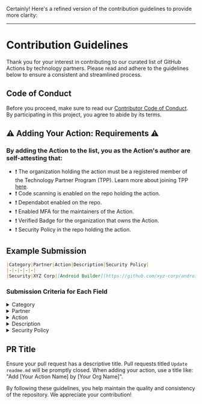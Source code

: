 Certainly! Here's a refined version of the contribution guidelines to provide more clarity:

---

# Contribution Guidelines

Thank you for your interest in contributing to our curated list of GitHub Actions by technology partners. Please read and adhere to the guidelines below to ensure a consistent and streamlined process.

## Code of Conduct
Before you proceed, make sure to read our [Contributor Code of Conduct](.github/code-of-conduct.md). By participating in this project, you agree to abide by its terms.


## :warning: Adding Your Action: Requirements :warning:
### By adding the Action to the list, you as the Action's author are **self-attesting** that:

- :exclamation: The organization holding the action must be a registered member of the Technology Partner Program (TPP). Learn more about joining TPP [here](http://partner.github.com).
- :exclamation: Code scanning is enabled on the repo holding the action.
- :exclamation: Dependabot enabled on the repo.
- :exclamation: Enabled MFA for the maintainers of the Action.
- :exclamation: Verified Badge for the organization that owns the Action.
- :exclamation: Security Policy in the repo holding the action.


## Example Submission
```markdown
|Category|Partner|Action|Description|Security Policy|
|-|-|-|-|-|
|Security|XYZ Corp|[Android Builder](https://github.com/xyz-corp/android-builder)|A powerful Android build automation tool|[Security Policy](https://github.com/xyz-corp/android-builder/blob/main/SECURITY.md)|
```

### Submission Criteria for Each Field

<details>
  <summary>Category</summary>
  Your action must fit into one of the provided categories. Choose the most relevant one:
  <br/>

| Categories             |
|------------------------|
| API management         |
| Chat                   |
| Code quality           |
| Code review            |
| Code search            |
| Continuous integration |
| Dependency management  |
| Deployment             |
| IDEs                   |
| Learning               |
| Localization           |
| Mobile                 |
| Monitoring             |
| Project management     |
| Publishing             |
| Security               |
| Support                |
| Testing                |
| Utilities              |

</details>

<details>
  <summary>Partner</summary>
  
  Company name that is registered with [TPP](https://partner.github.com).
</details>

<details>
  <summary>Action</summary>
  
  Provide a direct hyperlink to your GitHub action. Example: [Setup Node](https://github.com/actions/setup-node)
</details>

<details>
  <summary>Description</summary>
  
  Describe your action succinctly. The description should be a maximum of 100 characters.
</details>

<details>
  <summary>Security Policy</summary>
  
  Ensure your action has an associated security policy. Include a direct link to this policy in your submission. If unsure, refer to the documentation on how to [add a security policy to your repository](https://docs.github.com/en/code-security/getting-started/adding-a-security-policy-to-your-repository).  
</details>


## PR Title
Ensure your pull request has a descriptive title. Pull requests titled `Update readme.md` will be promptly closed. When adding your action, use a title like: "Add [Your Action Name] by [Your Org Name]".

By following these guidelines, you help maintain the quality and consistency of the repository. We appreciate your contribution!
